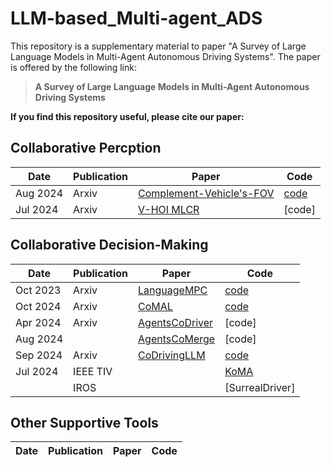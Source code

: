 # LLM-based_Multi-agent_ADS

This repository is a supplementary material to paper "A Survey of Large Language Models in Multi-Agent Autonomous Driving Systems". The paper is offered by the following link:

>**A Survey of Large Language Models in Multi-Agent Autonomous Driving Systems**

**If you find this repository useful, please cite our paper:**


## Collaborative Percption
|Date| Publication| Paper | Code |
|----|-----|------|---|
| Aug 2024 | Arxiv |[Complement-Vehicle's-FOV](https://arxiv.org/pdf/2408.10794) | [code](https://github.com/MalshaMahawatta/UseofLLMAirDnD) |
| Jul 2024 | Arxiv | [V-HOI MLCR](https://arxiv.org/pdf/2403.10107) | [code] |


## Collaborative Decision-Making
|Date| Publication| Paper | Code |
|----|-----|------|---|
| Oct 2023 | Arxiv | [LanguageMPC](https://arxiv.org/pdf/2310.03026) | [code](https://sites.google.com/view/llm-ad) | 
| Oct 2024 | Arxiv | [CoMAL](https://arxiv.org/pdf/2410.14368) | [code](https://github.com/Hyan-Yao/CoMAL) |
| Apr 2024 | Arxiv | [AgentsCoDriver](https://arxiv.org/pdf/2404.06345) | [code] |
| Aug 2024 | | [AgentsCoMerge](https://arxiv.org/pdf/2408.03624) | [code] |
| Sep 2024 | Arxiv | [CoDrivingLLM](https://arxiv.org/pdf/2409.12812) | [code](https://github.com/FanGShiYuu/CoDrivingLLM) |
| Jul 2024 | IEEE TIV | | [KoMA](https://arxiv.org/pdf/2407.14239?) | [code](https://jkmhhh.github.io/KoMA/)
| | IROS | | [SurrealDriver] |


## Other Supportive Tools
|Date| Publication| Paper | Code |
|----|------------|------|---|
 
